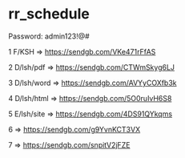 # rr_schedule
Password: admin123!@#

1     F/KSH => https://sendgb.com/VKe471rFfAS

2     D/lsh/pdf	=> https://sendgb.com/CTWmSkyg6LJ

3     D/lsh/word => https://sendgb.com/AVYyCOXfb3k

4	    D/lsh/html => https://sendgb.com/5O0ruIvH6S8

5	    E/lsh/site => https://sendgb.com/4DS91QYkqms

6	    => https://sendgb.com/g9YvnKCT3VX

7	    =>  https://sendgb.com/snpitV2jFZE

